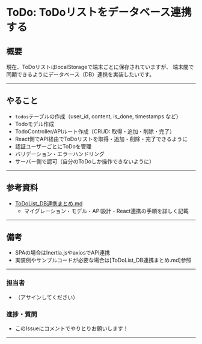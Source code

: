 # ToDo: ToDoリストをデータベース連携する

## 概要

現在、ToDoリストはlocalStorageで端末ごとに保存されていますが、
端末間で同期できるようにデータベース（DB）連携を実装したいです。

---

## やること

- `todos`テーブルの作成（user_id, content, is_done, timestamps など）
- Todoモデル作成
- TodoController/APIルート作成（CRUD: 取得・追加・削除・完了）
- React側でAPI経由でToDoリストを取得・追加・削除・完了できるように
- 認証ユーザーごとにToDoを管理
- バリデーション・エラーハンドリング
- サーバー側で認可（自分のToDoしか操作できないように）

---

## 参考資料

- [ToDoList_DB連携まとめ.md](./ToDoList_DB連携まとめ.md)
  - マイグレーション・モデル・API設計・React連携の手順を詳しく記載

---

## 備考
- SPAの場合はInertia.jsやaxiosでAPI連携
- 実装例やサンプルコードが必要な場合は[ToDoList_DB連携まとめ.md]参照

---

### 担当者
- （アサインしてください）

### 進捗・質問
- このIssueにコメントでやりとりお願いします！

---
